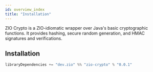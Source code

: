 ```yaml
---
id: overview_index
title: "Installation"
---
```


ZIO Crypto is a ZIO-idiomatic wrapper over Java's 
basic cryptographic functions.
It provides hashing, secure random generation,
and HMAC signatures and verifications.

## Installation

```sbt
libraryDependencies += "dev.zio" %% "zio-crypto" % "0.0.1"
```
